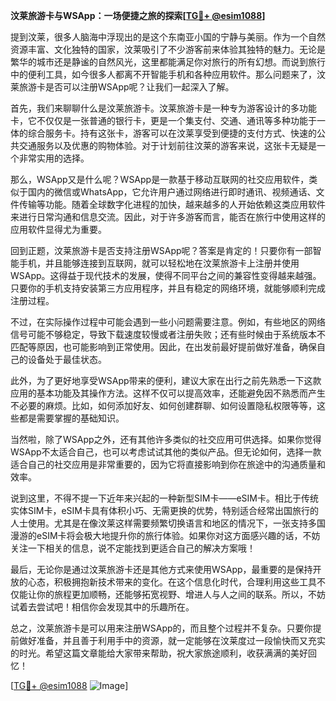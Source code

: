 **汶莱旅游卡与WSApp：一场便捷之旅的探索[[TG💪+ @esim1088](https://t.me/s/esim1088)]**

提到汶莱，很多人脑海中浮现出的是这个东南亚小国的宁静与美丽。作为一个自然资源丰富、文化独特的国家，汶莱吸引了不少游客前来体验其独特的魅力。无论是繁华的城市还是静谧的自然风光，这里都能满足你对旅行的所有幻想。而说到旅行中的便利工具，如今很多人都离不开智能手机和各种应用软件。那么问题来了，汶莱旅游卡是否可以注册WSApp呢？让我们一起深入了解。

首先，我们来聊聊什么是汶莱旅游卡。汶莱旅游卡是一种专为游客设计的多功能卡，它不仅仅是一张普通的银行卡，更是一个集支付、交通、通讯等多种功能于一体的综合服务卡。持有这张卡，游客可以在汶莱享受到便捷的支付方式、快速的公共交通服务以及优惠的购物体验。对于计划前往汶莱的游客来说，这张卡无疑是一个非常实用的选择。

那么，WSApp又是什么呢？WSApp是一款基于移动互联网的社交应用软件，类似于国内的微信或WhatsApp，它允许用户通过网络进行即时通讯、视频通话、文件传输等功能。随着全球数字化进程的加快，越来越多的人开始依赖这类应用软件来进行日常沟通和信息交流。因此，对于许多游客而言，能否在旅行中使用这样的应用软件显得尤为重要。

回到正题，汶莱旅游卡是否支持注册WSApp呢？答案是肯定的！只要你有一部智能手机，并且能够连接到互联网，就可以轻松地在汶莱旅游卡上注册并使用WSApp。这得益于现代技术的发展，使得不同平台之间的兼容性变得越来越强。只要你的手机支持安装第三方应用程序，并且有稳定的网络环境，就能够顺利完成注册过程。

不过，在实际操作过程中可能会遇到一些小问题需要注意。例如，有些地区的网络信号可能不够稳定，导致下载速度较慢或者注册失败；还有些时候由于系统版本不匹配等原因，也可能影响到正常使用。因此，在出发前最好提前做好准备，确保自己的设备处于最佳状态。

此外，为了更好地享受WSApp带来的便利，建议大家在出行之前先熟悉一下这款应用的基本功能及其操作方法。这样不仅可以提高效率，还能避免因不熟悉而产生不必要的麻烦。比如，如何添加好友、如何创建群聊、如何设置隐私权限等等，这些都是需要掌握的基础知识。

当然啦，除了WSApp之外，还有其他许多类似的社交应用可供选择。如果你觉得WSApp不太适合自己，也可以考虑试试其他的类似产品。但无论如何，选择一款适合自己的社交应用是非常重要的，因为它将直接影响到你在旅途中的沟通质量和效率。

说到这里，不得不提一下近年来兴起的一种新型SIM卡——eSIM卡。相比于传统实体SIM卡，eSIM卡具有体积小巧、无需更换的优势，特别适合经常出国旅行的人士使用。尤其是在像汶莱这样需要频繁切换语言和地区的情况下，一张支持多国漫游的eSIM卡将会极大地提升你的旅行体验。如果你对这方面感兴趣的话，不妨关注一下相关的信息，说不定能找到更适合自己的解决方案哦！

最后，无论你是通过汶莱旅游卡还是其他方式来使用WSApp，最重要的是保持开放的心态，积极拥抱新技术带来的变化。在这个信息化时代，合理利用这些工具不仅能让你的旅程更加顺畅，还能够拓宽视野、增进人与人之间的联系。所以，不妨试着去尝试吧！相信你会发现其中的乐趣所在。

总之，汶莱旅游卡是可以用来注册WSApp的，而且整个过程并不复杂。只要你提前做好准备，并且善于利用手中的资源，就一定能够在汶莱度过一段愉快而又充实的时光。希望这篇文章能给大家带来帮助，祝大家旅途顺利，收获满满的美好回忆！

[[TG💪+ @esim1088](https://t.me/s/esim1088) ![Image](https://i.postimg.cc/4NQfJmqS/Snipaste-2025-05-13-00-14-12.png)]
